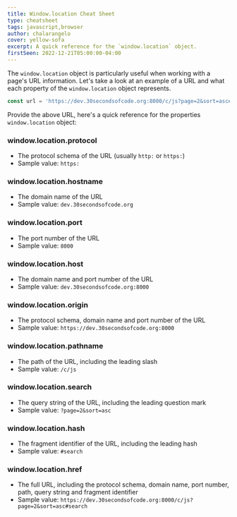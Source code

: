 ```yaml
---
title: Window.location Cheat Sheet
type: cheatsheet
tags: javascript,browser
author: chalarangelo
cover: yellow-sofa
excerpt: A quick reference for the `window.location` object.
firstSeen: 2022-12-21T05:00:00-04:00
---
```


The `window.location` object is particularly useful when working with a page's URL information. Let's take a look at an example of a URL and what each property of the `window.location` object represents.

```js
const url = 'https://dev.30secondsofcode.org:8000/c/js?page=2&sort=asc#search';
```

Provide the above URL, here's a quick reference for the properties `window.location` object:

### window.location.protocol

- The protocol schema of the URL (usually `http:` or `https:`)
- Sample value: `https:`

### window.location.hostname

- The domain name of the URL
- Sample value: `dev.30secondsofcode.org`

### window.location.port

- The port number of the URL
- Sample value: `8000`

### window.location.host

- The domain name and port number of the URL
- Sample value: `dev.30secondsofcode.org:8000`

### window.location.origin

- The protocol schema, domain name and port number of the URL
- Sample value: `https://dev.30secondsofcode.org:8000`

### window.location.pathname

- The path of the URL, including the leading slash
- Sample value: `/c/js`

### window.location.search

- The query string of the URL, including the leading question mark
- Sample value: `?page=2&sort=asc`

### window.location.hash

- The fragment identifier of the URL, including the leading hash
- Sample value: `#search`

### window.location.href

- The full URL, including the protocol schema, domain name, port number, path, query string and fragment identifier
- Sample value: `https://dev.30secondsofcode.org:8000/c/js?page=2&sort=asc#search`
